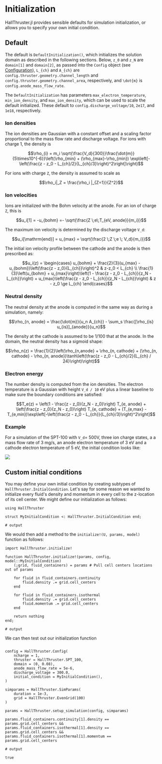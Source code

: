# Initialization

HallThruster.jl provides sensible defaults for simulation initialization, or allows you to specify your own initial condition.

## Default

The default is `DefaultInitialization()`, which initializes the solution domain as described in the following sections. Below, ``z_0`` and ``z_N`` are `domain[1]` and `domain[2]`, as passed into the `Config` object (see [Configuration](@ref)), ``L_{ch}`` and ``A_{ch}`` are `config.thruster.geometry.channel_length` and `config.thruster.geometry.channel_area`, respectively, and ``\dot{m}`` is `config.anode_mass_flow_rate`.

The `DefaultInitialization` has parameters `max_electron_temperature`, `min_ion_density`, and `max_ion_density`, which can be used to scale the default initialized.
These default to `config.discharge_voltage/10`, `2e17`, and `1e18`, respectively.

### Ion densities

The ion densities are Gaussian with a constant offset and a scaling factor proportional to the mass flow rate and discharge voltage.  For ions with charge 1, the density is
```math
\rho_{i} = m_i \sqrt{\frac{V_d}{300}}\frac{\dot{m}}{5\times10^{-6}}\left(\rho_{min}  + (\rho_{max}-\rho_{min}) \exp\left[-\left(\frac{z - z_0 - L_{ch}/2}{L_{ch}/3}\right)^2\right]\right)
```
For ions with charge `Z`, the density is assumed to scale as
```math
\rho_i|_Z = \frac{\rho_i |_{Z=1}}{Z^2}
```

### Ion velocities

Ions are initialized with the Bohm velocity at the anode. For an ion of charge ``Z``, this is
```math
u_i[1] = -u_{bohm} =- \sqrt{\frac{Z \;e\;T_{eV, anode}}{m_i}}
```


The maximum ion velocity is determined by the discharge voltage ``V_d``:
```math
u_i[\mathrm{end}] = u_{max} = \sqrt{\frac{2 \;Z \;e \; V_d}{m_i}}
```
The initial ion velocity profile between the cathode and the anode is then prescribed as:
```math
u_i(z) = \begin{cases}
	u_{bohm} + \frac{2}{3}(u_{max} - u_{bohm})\left(\frac{z - z_0}{L_{ch}}\right)^2 & z-z_0 < L_{ch} \\
	\frac{1}{3}\left(u_{bohm} + u_{max}\right)\left(1 - \frac{z - z_0 - L_{ch}}{z_N - L_{ch}}\right) + u_{max}\left(\frac{z - z_0 - L_{ch}}{z_N - L_{ch}}\right) & z - z_0 \ge L_{ch}
\end{cases}
```

### Neutral density

The neutral density at the anode is computed in the same way as during a simulation, namely:
```math
\rho_{n, anode} = \frac{\dot{m}}{u_n A_{ch}} - \sum_s \frac{[\rho_{is} u_{is}]_{anode}}{u_n}
```
The density at the cathode is assumed to be 1/100 that at the anode. In the domain, the neutral density has a sigmoid shape:
```math
\rho_n(z) = \frac{1}{2}\left(\rho_{n,anode} + \rho_{n, cathode} + (\rho_{n, cathode} - \rho_{n, anode})\tanh\left(\frac{z - z_0 - L_{ch}/2}{L_{ch} / 24}\right)\right)
```

### Electron energy

The number density is computed from the ion densities. The electron temperature is a Gaussian with height ``V_d / 10`` eV plus a linear baseline to make sure the boundary conditions are satisfied:
```math
T_e(z) = \left(1 - \frac{z - z_0}{z_N - z_0}\right) T_{e, anode} + \left(\frac{z - z_0}{z_N - z_0}\right) T_{e, cathode} + (T_{e,max} - T_{e,min})\exp\left[-\left(\frac{z - z_0 - L_{ch}}{L_{ch}/3}\right)^2\right]
```

### Example

For  a simulation of the SPT-100 with ``V_d``= 500V, three ion charge states, a a mass flow rate of 3 mg/s, an anode electron temperature of 3 eV and a cathode electron temperature of 5 eV, the initial condition looks like:

![](https://github.com/UM-PEPL/HallThruster.jl/blob/main/docs/src/assets/intialization.jpg?raw=true)

## Custom initial conditions

You may define your own initial condition by creating subtypes of `HallThruster.InitialCondition`. Let's say for some reason we wanted to initialize every fluid's density and momentum in every cell to the z-location of its cell center. We might define our initialization as follows:

```jldoctest initialization; output=false
using HallThruster

struct MyInitialCondition <: HallThruster.InitialCondition end;

# output

```

We would then add a method to the `initialize!(U, params, model)` function as follows:

```jldoctest initialization; output=false
import HallThruster.initialize!

function HallThruster.initialize!(params, config, model::MyInitialCondition)
	(;grid, fluid_containers) = params # Pull cell centers locations out of params

    for fluid in fluid_containers.continuity
        fluid.density .= grid.cell_centers
    end

    for fluid in fluid_containers.isothermal
        fluid.density .= grid.cell_centers
        fluid.momentum .= grid.cell_centers
    end

    return nothing
end;

# output

```

We can then test out our initialization function

```jldoctest initialization

config = HallThruster.Config(
    ncharge = 1,
    thruster = HallThruster.SPT_100,
    domain = (0, 0.08),
    anode_mass_flow_rate = 5e-6,
    discharge_voltage = 300.0,
    initial_condition = MyInitialCondition(),
)

simparams = HallThruster.SimParams(
    duration = 1e-3,
    grid = HallThruster.EvenGrid(100)
)

params = HallThruster.setup_simulation(config, simparams)

params.fluid_containers.continuity[1].density == params.grid.cell_centers &&
params.fluid_containers.isothermal[1].density == params.grid.cell_centers &&
params.fluid_containers.isothermal[1].momentum == params.grid.cell_centers

# output

true
```
